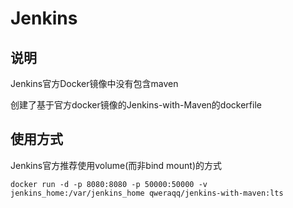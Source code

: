 # Jenkins
## 说明
Jenkins官方Docker镜像中没有包含maven

创建了基于官方docker镜像的Jenkins-with-Maven的dockerfile

## 使用方式
Jenkins官方推荐使用volume(而非bind mount)的方式
```
docker run -d -p 8080:8080 -p 50000:50000 -v jenkins_home:/var/jenkins_home qweraqq/jenkins-with-maven:lts
```